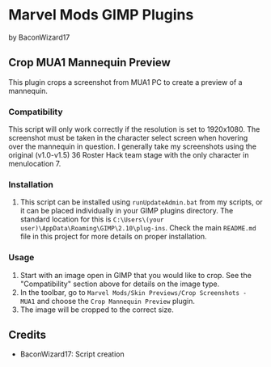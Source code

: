 # Marvel Mods GIMP Plugins
by BaconWizard17
## Crop MUA1 Mannequin Preview
This plugin crops a screenshot from MUA1 PC to create a preview of a mannequin.

### Compatibility
This script will only work correctly if the resolution is set to 1920x1080. The screenshot must be taken in the character select screen when hovering over the mannequin in question. I generally take my screenshots using the original (v1.0-v1.5) 36 Roster Hack team stage with the only character in menulocation 7.

### Installation
 1. This script can be installed using `runUpdateAdmin.bat` from my scripts, or it can be placed individually in your GIMP plugins directory. The standard location for this is `C:\Users\(your user)\AppData\Roaming\GIMP\2.10\plug-ins`. Check the main `README.md` file in this project for more details on proper installation.

### Usage
1. Start with an image open in GIMP that you would like to crop. See the "Compatibility" section above for details on the image type.
2. In the toolbar, go to `Marvel Mods/Skin Previews/Crop Screenshots - MUA1` and choose the `Crop Mannequin Preview` plugin.
3. The image will be cropped to the correct size.

## Credits
- BaconWizard17: Script creation